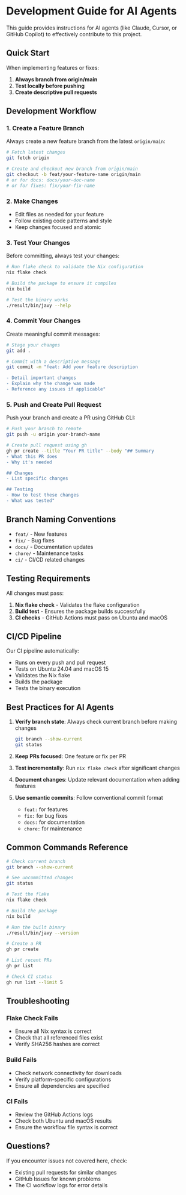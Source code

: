 # Development Guide for AI Agents

This guide provides instructions for AI agents (like Claude, Cursor, or GitHub Copilot) to effectively contribute to this project.

## Quick Start

When implementing features or fixes:

1. **Always branch from origin/main**
2. **Test locally before pushing**
3. **Create descriptive pull requests**

## Development Workflow

### 1. Create a Feature Branch

Always create a new feature branch from the latest `origin/main`:

```bash
# Fetch latest changes
git fetch origin

# Create and checkout new branch from origin/main
git checkout -b feat/your-feature-name origin/main
# or for docs: docs/your-doc-name
# or for fixes: fix/your-fix-name
```

### 2. Make Changes

- Edit files as needed for your feature
- Follow existing code patterns and style
- Keep changes focused and atomic

### 3. Test Your Changes

Before committing, always test your changes:

```bash
# Run flake check to validate the Nix configuration
nix flake check

# Build the package to ensure it compiles
nix build

# Test the binary works
./result/bin/javy --help
```

### 4. Commit Your Changes

Create meaningful commit messages:

```bash
# Stage your changes
git add .

# Commit with a descriptive message
git commit -m "feat: Add your feature description

- Detail important changes
- Explain why the change was made
- Reference any issues if applicable"
```

### 5. Push and Create Pull Request

Push your branch and create a PR using GitHub CLI:

```bash
# Push your branch to remote
git push -u origin your-branch-name

# Create pull request using gh
gh pr create --title "Your PR title" --body "## Summary
- What this PR does
- Why it's needed

## Changes
- List specific changes

## Testing
- How to test these changes
- What was tested"
```

## Branch Naming Conventions

- `feat/` - New features
- `fix/` - Bug fixes
- `docs/` - Documentation updates
- `chore/` - Maintenance tasks
- `ci/` - CI/CD related changes

## Testing Requirements

All changes must pass:

1. **Nix flake check** - Validates the flake configuration
2. **Build test** - Ensures the package builds successfully
3. **CI checks** - GitHub Actions must pass on Ubuntu and macOS

## CI/CD Pipeline

Our CI pipeline automatically:

- Runs on every push and pull request
- Tests on Ubuntu 24.04 and macOS 15
- Validates the Nix flake
- Builds the package
- Tests the binary execution

## Best Practices for AI Agents

1. **Verify branch state**: Always check current branch before making changes
   ```bash
   git branch --show-current
   git status
   ```

2. **Keep PRs focused**: One feature or fix per PR

3. **Test incrementally**: Run `nix flake check` after significant changes

4. **Document changes**: Update relevant documentation when adding features

5. **Use semantic commits**: Follow conventional commit format
   - `feat:` for features
   - `fix:` for bug fixes
   - `docs:` for documentation
   - `chore:` for maintenance

## Common Commands Reference

```bash
# Check current branch
git branch --show-current

# See uncommitted changes
git status

# Test the flake
nix flake check

# Build the package
nix build

# Run the built binary
./result/bin/javy --version

# Create a PR
gh pr create

# List recent PRs
gh pr list

# Check CI status
gh run list --limit 5
```

## Troubleshooting

### Flake Check Fails
- Ensure all Nix syntax is correct
- Check that all referenced files exist
- Verify SHA256 hashes are correct

### Build Fails
- Check network connectivity for downloads
- Verify platform-specific configurations
- Ensure all dependencies are specified

### CI Fails
- Review the GitHub Actions logs
- Check both Ubuntu and macOS results
- Ensure the workflow file syntax is correct

## Questions?

If you encounter issues not covered here, check:
- Existing pull requests for similar changes
- GitHub Issues for known problems
- The CI workflow logs for error details